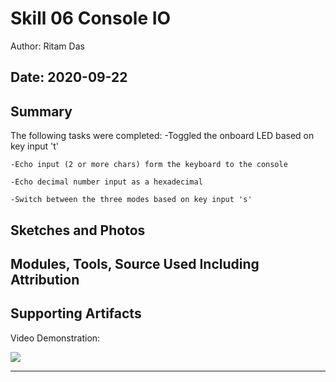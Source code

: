 #  Skill 06 Console IO

Author: Ritam Das

Date: 2020-09-22
-----

## Summary

The following tasks were completed:
    -Toggled the onboard LED based on key input 't'

    -Echo input (2 or more chars) form the keyboard to the console

    -Echo decimal number input as a hexadecimal

    -Switch between the three modes based on key input 's'

## Sketches and Photos


## Modules, Tools, Source Used Including Attribution


## Supporting Artifacts

Video Demonstration:

[![](http://img.youtube.com/vi/LxMp-gYuAOc/0.jpg)](http://www.youtube.com/watch?v=LxMp-gYuAOc "")


-----

